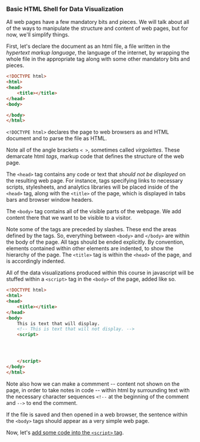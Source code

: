 ### Basic HTML Shell for Data Visualization

All web pages have a few mandatory bits and pieces. We will talk about all of the ways to manipulate the structure and content of web pages, but for now, we'll simplify things.

First, let's declare the document as an html file, a file written in the *hypertext markup language*, the language of the internet, by wrapping the whole file in the appropriate tag along with some other mandatory bits and pieces.


```html
<!DOCTYPE html>
<html>
<head>
	<title></title>
</head>
<body>

</body>
</html>
```

`<!DOCTYPE html>` declares the page to web browsers as and HTML document and to parse the file as HTML.

Note all of the angle brackets `< >`, sometimes called *virgolettes*. These demarcate html *tags*, markup code that defines the structure of the web page. 

The `<head>` tag contains any code or text that *should not be displayed* on the resulting web page. For instance, tags specifying links to necessary scripts, stylesheets, and analytics libraries will be placed inside of the `<head>` tag, along with the `<title>` of the page, which is displayed in tabs bars and browser window headers.

The `<body>` tag contains all of the visible parts of the webpage. We add content there that we want to be visible to a visitor.

Note some of the tags are preceded by slashes. These end the areas defined by the tags. So, everything between `<body>`	and `</body>` are within the body of the page. All tags should be ended explicitly. By convention, elements contained within other elements are indented, to show the hierarchy of the page. The `<title>` tag is within the `<head>` of the page, and is accordingly indented.

All of the data visualizations produced within this course in javascript will be stuffed within a `<script>` tag in the `<body>` of the page, added like so.
	
```html
<!DOCTYPE html>
<html>
<head>
	<title></title>
</head>
<body>
	This is text that will display.
	<!-- This is text that will not display. -->
	<script>




	</script>
</body>
</html>
```

Note also how we can make a commment -- content not shown on the page, in order to take notes in code -- within html by surrounding text with the necessary character sequences `<!--` at the beginning of the comment and `-->` to end the comment.

If the file is saved and then opened in a web browser, the sentence within the `<body>` tags should appear as a very simple web page.

Now, let's [add some code into the `<script>` tag](js_basics.md).